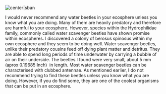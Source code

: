 ![center|sban](f1b7ff950392b3d17236b44ed0a34aa2.png)

I would never recommend any water beetles in your ecosphere unless you know what you are doing. Many of them are heavily predatory and therefore are harmful to your ecosphere. However, species within the Hydrophilidae family, commonly called water scavenger beetles have shown promise within ecospheres. I discovered a colony of berosus spinosus within my own ecosphere and they seem to be doing well. Water scavenger beetles, unlike their predatory cousins feed off dying plant matter and detritus. They are able to spend long periods of time underwater by carrying a bubble of air on their underside. The beetles I found were very small, about 5 mm (aprox 0.19685 Inch)  in length. Most water scavenger beetles can be characterised with clubbed antennae. As mentioned earlier, I do not recommend trying to find these beetles unless you know what you are doing. However, if you do find some, they are one of the coolest organisms that can be put in an ecosphere.